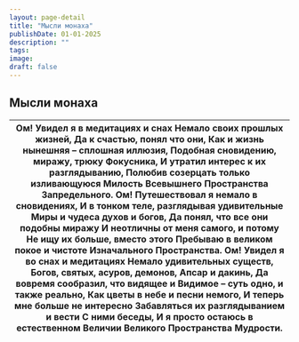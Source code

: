 ```yaml
---
layout: page-detail
title: "Мысли монаха"
publishDate: 01-01-2025
description: ""
tags:
image:
draft: false
---
```


## Мысли монаха
| Ом! Увидел я в медитациях и снах  Немало своих прошлых жизней,  Да к счастью, понял что они,  Как и жизнь нынешняя – сплошная иллюзия,  Подобная сновидению, миражу, трюку  Фокусника,  И утратил интерес к их разглядыванию,  Полюбив созерцать только изливающуюся  Милость Всевышнего Пространства  Запредельного.  Ом! Путешествовал я немало в сновидениях,  И в тонком теле, разглядывая удивительные  Миры и чудеса духов и богов,  Да понял, что все они подобны миражу  И неотличны от меня самого, и потому  Не ищу их больше, вместо этого  Пребываю в великом покое и чистоте  Изначального Пространства.  Ом! Увидел я во снах и медитациях  Немало удивительных существ,  Богов, святых, асуров, демонов,  Апсар и дакинь,  Да вовремя сообразил, что видящее и  Видимое – суть одно, и также реально,  Как цветы в небе и песни немого,  И теперь мне больше не интересно  Забавляться их разглядыванием и вести  С ними беседы,  И я просто остаюсь в естественном  Величии Великого Пространства  Мудрости. |
| ---------------------------------------------------------------------------------------------------------------------------------------------------------------------------------------------------------------------------------------------------------------------------------------------------------------------------------------------------------------------------------------------------------------------------------------------------------------------------------------------------------------------------------------------------------------------------------------------------------------------------------------------------------------------------------------------------------------------------------------------------------------------------------------------------------------------------------------------------------------------------------------------------------------------------------------------------------------------------------------------------------------------------- |
  
  
